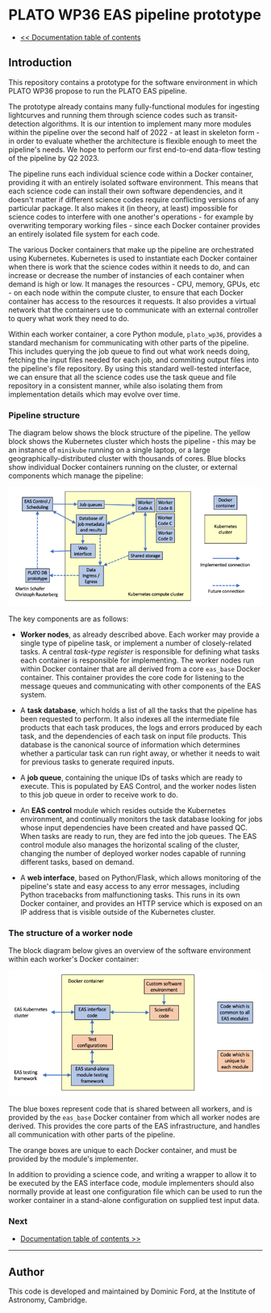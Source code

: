 # PLATO WP36 EAS pipeline prototype

* [<< Documentation table of contents](docs/contents.md)

## Introduction

This repository contains a prototype for the software environment in which PLATO WP36 propose to run the PLATO EAS pipeline.

The prototype already contains many fully-functional modules for ingesting lightcurves and running them through science codes such as transit-detection algorithms. It is our intention to implement many more modules within the pipeline over the second half of 2022 - at least in skeleton form - in order to evaluate whether the architecture is flexible enough to meet the pipeline's needs. We hope to perform our first end-to-end data-flow testing of the pipeline by Q2 2023.

The pipeline runs each individual science code within a Docker container, providing it with an entirely isolated software environment. This means that each science code can install their own software dependencies, and it doesn't matter if different science codes require conflicting versions of any particular package. It also makes it (in theory, at least) impossible for science codes to interfere with one another's operations - for example by overwriting temporary working files - since each Docker container provides an entirely isolated file system for each code.

The various Docker containers that make up the pipeline are orchestrated using Kubernetes. Kubernetes is used to instantiate each Docker container when there is work that the science codes within it needs to do, and can increase or decrease the number of instancies of each container when demand is high or low. It manages the resources - CPU, memory, GPUs, etc - on each node within the compute cluster, to ensure that each Docker container has access to the resources it requests. It also provides a virtual network that the containers use to communicate with an external controller to query what work they need to do.

Within each worker container, a core Python module, `plato_wp36`, provides a standard mechanism for communicating with other parts of the pipeline. This includes querying the job queue to find out what work needs doing, fetching the input files needed for each job, and commiting output files into the pipeline's file repository. By using this standard well-tested interface, we can ensure that all the science codes use the task queue and file repository in a consistent manner, while also isolating them from implementation details which may evolve over time.

### Pipeline structure

The diagram below shows the block structure of the pipeline. The yellow block shows the Kubernetes cluster which hosts the pipeline - this may be an instance of `minikube` running on a single laptop, or a large geographically-distributed cluster with thousands of cores. Blue blocks show individual Docker containers running on the cluster, or external components which manage the pipeline:

![The prototype pipeline structure](docs/img/kubenetes_structure.png)

The key components are as follows:

* **Worker nodes**, as already described above. Each worker may provide a single type of pipeline task, or implement a number of closely-related tasks. A central *task-type register* is responsible for defining what tasks each container is responsible for implementing. The worker nodes run within Docker container that are all derived from a core `eas_base` Docker container. This container provides the core code for listening to the message queues and communicating with other components of the EAS system.

* A **task database**, which holds a list of all the tasks that the pipeline has been requested to perform. It also indexes all the intermediate file products that each task produces, the logs and errors produced by each task, and the dependencies of each task on input file products. This database is the canonical source of information which determines whether a particular task can run right away, or whether it needs to wait for previous tasks to generate required inputs.

* A **job queue**, containing the unique IDs of tasks which are ready to execute. This is populated by EAS Control, and the worker nodes listen to this job queue in order to receive work to do.

* An **EAS control** module which resides outside the Kubernetes environment, and continually monitors the task database
  looking for jobs whose input dependencies have been created and have passed QC. When tasks are ready to run, they are
  fed into the job queues. The EAS control module also manages the horizontal scaling of the cluster, changing the
  number of deployed worker nodes capable of running different tasks, based on demand.

* A **web interface**, based on Python/Flask, which allows monitoring of the pipeline's state and easy access to any error messages, including Python tracebacks from malfunctioning tasks. This runs in its own Docker container, and provides an HTTP service which is exposed on an IP address that is visible outside of the Kubernetes cluster.

### The structure of a worker node

The block diagram below gives an overview of the software environment within each worker's Docker container:

![The prototype pipeline structure](docs/img/container_structure.png)

The blue boxes represent code that is shared between all workers, and is provided by the `eas_base` Docker container from which all worker nodes are derived. This provides the core parts of the EAS infrastructure, and handles all communication with other parts of the pipeline.

The orange boxes are unique to each Docker container, and must be provided by the module's implementer.

In addition to providing a science code, and writing a wrapper to allow it to be executed by the EAS interface code, module implementers should also normally provide at least one configuration file which can be used to run the worker container in a stand-alone configuration on supplied test input data.

### Next

* [Documentation table of contents >>](docs/contents.md)

---

## Author

This code is developed and maintained by Dominic Ford, at the Institute of Astronomy, Cambridge.
